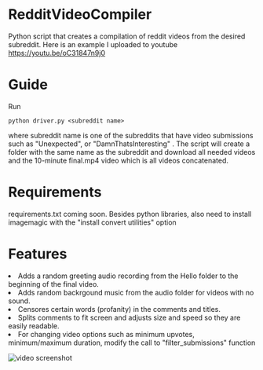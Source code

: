 # RedditVideoCompiler

Python script that creates a compilation of reddit videos from the desired subreddit. Here is an example I uploaded to youtube https://youtu.be/oC31847n9j0


# Guide
Run
```
python driver.py <subreddit name>
```
where subreddit name is one of the subreddits that have video submissions such as "Unexpected", or "DamnThatsInteresting" .
The script will create a folder with the same name as the subreddit and download all needed videos and the  10-minute final.mp4 video which is all videos concatenated.

# Requirements
requirements.txt coming soon.
Besides python libraries, also need to install imagemagic with the "install convert utilities" option

# Features
<li>Adds a random greeting audio recording from the Hello folder to the beginning of the final video.
<li>Adds random backrgound music from the audio folder for videos with no sound.
<li>Censores certain words (profanity) in the comments and titles.
<li>Splits comments to fit screen and adjusts size and speed so they are easily readable.
<li>For changing video options such as minimum upvotes, minimum/maximum duration, modify the call to "filter_submissions" function


![video screenshot](https://github.com/ugokcesu/RedditVideoCompiler/blob/master/redditCapture.JPG)

